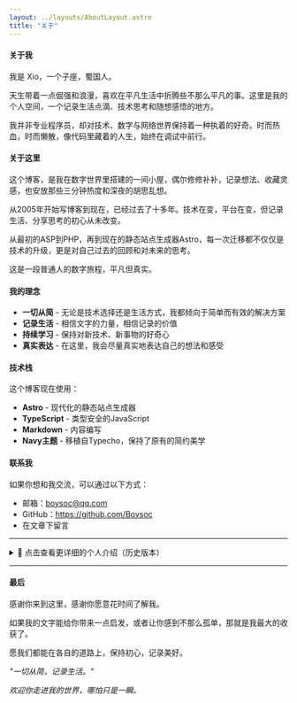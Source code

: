 ```yaml
---
layout: ../layouts/AboutLayout.astro
title: "关于"
---
```


####  关于我

我是 Xio，一个子座，蜀国人。

天生带着一点倔强和浪漫，喜欢在平凡生活中折腾些不那么平凡的事。这里是我的个人空间，一个记录生活点滴、技术思考和随想感悟的地方。

我并非专业程序员，却对技术、数字与网络世界保持着一种执着的好奇。时而热血，时而懒散，像代码里藏着的人生，始终在调试中前行。

#### 关于这里

这个博客，是我在数字世界里搭建的一间小屋，偶尔修修补补，记录想法、收藏灵感，也安放那些三分钟热度和深夜的胡思乱想。

从2005年开始写博客到现在，已经过去了十多年。技术在变，平台在变，但记录生活、分享思考的初心从未改变。

从最初的ASP到PHP，再到现在的静态站点生成器Astro，每一次迁移都不仅仅是技术的升级，更是对自己过去的回顾和对未来的思考。

这是一段普通人的数字旅程，平凡但真实。

#### 我的理念

- **一切从简** - 无论是技术选择还是生活方式，我都倾向于简单而有效的解决方案
- **记录生活** - 相信文字的力量，相信记录的价值
- **持续学习** - 保持对新技术、新事物的好奇心
- **真实表达** - 在这里，我会尽量真实地表达自己的想法和感受

#### 技术栈

这个博客现在使用：
- **Astro** - 现代化的静态站点生成器
- **TypeScript** - 类型安全的JavaScript
- **Markdown** - 内容编写
- **Navy主题** - 移植自Typecho，保持了原有的简约美学

#### 联系我

如果你想和我交流，可以通过以下方式：
- 邮箱：boysoc@qq.com
- GitHub：https://github.com/Boysoc
- 在文章下留言

---

<details>
<summary>📜 点击查看更详细的个人介绍（历史版本）</summary>

#### 关于我（详细版）

【关于我】

男，狮子座，蜀国人，XIO是我姓氏的前几个字母，我把它命名为网站的Title，觉这样够简单。曾使用“足球小子”“未来哥”“小铁匠”“星城之恋”“狮子座的维尼”等马甲混迹于网络世界，喜欢互联网上的一些奇奇怪怪的东西。
现定居于某三流城市、干着四流工作。
什么都喜欢涉及一些，但总是三分钟热度。
html和css略懂，代码记的比单词熟，四级没过。
很少户外运动，从不下水游泳，不喜欢桑拿足浴等裸露的放松方式。
经常看电影，很少去K歌（完全跑调，没有例外），最喜欢和朋友喝酒，醉了很飘渺，感觉这时候生活节奏最好。
喜欢吃醉虾和醋溜白菜，可口的甜食对我很有诱惑，巧克力也不错。
非常懒惰，总是逃避，脾气不好，胡思乱想。
喜欢独自旅行，突然想起的那种旅行，说走就走，总觉得自己还很年轻( 其实老了:( )。

【关于这里】

本博客于2005年建立，从asp到php已经更迭了好几个博客程序，但最终选择了Typecho。本博客数据每隔一段时间就会“整理”一次，博客会在本人思绪饱满的时候更新，所以其内容经常富有跳跃性。
starstudio.cn是我的第一个博客域名，现在已经不再属于我了，但以前的程序还躺在硬盘里，我也懒得把之前的数据导进现在的网站里（也许哪一天变勤快了会花一点时间整合），仅留下现在的N2G.CN作为博客的延续。

【关于城市】

从我搬到这里定居以来，我的生活状态就变得糟糕起来了。所以，你要问我有多喜爱这个城市，我答不上来，因为我还没感觉到它有多么美好，却又坚信这个城市一定会给我带来惊喜的。因为这里是蜀国。

【关于身边的这群朋友】

同学们大都已经结婚生子，没结婚的已经可以用手指数清了，身边的朋友也都有各自的圈子，除开麻将桌子上可以过招的牌友以外，再也找不出一个可以一起旅游的人了。 生活圈子越来越窄，每天都憧憬着奇迹的出现，把自己隐藏在网络上，偶尔打打酱油，发发表情，以表示我还活着。

【秘密】

我把自己藏在这里，写着我的一些所见所闻所感所想，你不知道我是谁，她也不会知道。
（本来想做成私密化的博客，没办法服务器在国内要备案，还要拍照，连Whois都能查的清清楚楚，咳！）

【关于链接】

流量不高，只接纳交换链接
偏爱个人博客、科技分享类
友情链接请勿nofollow

【关于版权】

如无特别说明，本站所有内容均属原创，所有转载内容都会标明来源，尊重版权
所有原创内容采用 CC BY-NC-SA 3.0 协议进行授权，转载请保留原文地址
基于Typecho源码，采用Cho大神的SKin（轻微改动模版，当然，Cho大神说了，如果你也喜欢该模板，你也可以按照自己的想法随意改动）。

【关于其它】

对于每一条留言我都会认真看，但可能无法一一回复（有些内容实在不知道如何回复）
如果您在填写信息时留下了地址，我也会回访
我个人并不喜欢粗略看一下文章就随意评论，所以部分题材的网站我可能不会评论，请谅解。

</details>

---

#### 最后

感谢你来到这里，感谢你愿意花时间了解我。

如果我的文字能给你带来一点启发，或者让你感到不那么孤单，那就是我最大的收获了。

愿我们都能在各自的道路上，保持初心，记录美好。

*"一切从简，记录生活。"*

*欢迎你走进我的世界，哪怕只是一瞬。*